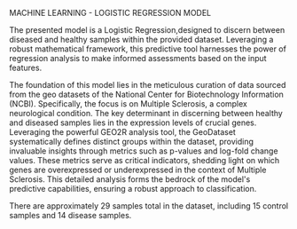 MACHINE LEARNING - LOGISTIC REGRESSION MODEL

The presented model is a Logistic Regression,designed to discern between diseased and healthy samples within the provided dataset. Leveraging a robust mathematical framework, this predictive tool harnesses the power of regression analysis to make informed assessments based on the input features.

The foundation of this model lies in the meticulous curation of data sourced from the geo datasets of the National Center for Biotechnology Information (NCBI). Specifically, the focus is on Multiple Sclerosis, a complex neurological condition. The key determinant in discerning between healthy and diseased samples lies in the expression levels of crucial genes. Leveraging the powerful GEO2R analysis tool, the GeoDataset systematically defines distinct groups within the dataset, providing invaluable insights through metrics such as p-values and log-fold change values. These metrics serve as critical indicators, shedding light on which genes are overexpressed or underexpressed in the context of Multiple Sclerosis. This detailed analysis forms the bedrock of the model's predictive capabilities, ensuring a robust approach to classification.

There are approximately 29 samples total in the dataset, including 15 control samples and 14 disease samples. 
